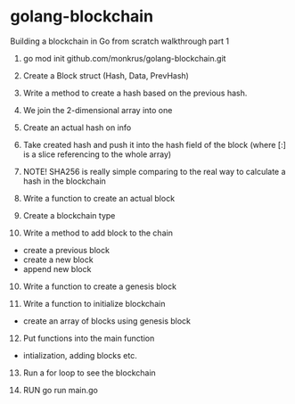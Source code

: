 # golang-blockchain
Building a blockchain in Go from scratch walkthrough part 1

1. go mod init github.com/monkrus/golang-blockchain.git 

2. Create a Block struct (Hash, Data, PrevHash)

3. Write a method to create a hash based on the previous hash.

3. We join the 2-dimensional array into one

4. Create an actual hash on info

5. Take created hash and push it into the hash field of the block
(where [:] is a slice referencing to the whole array)

6. NOTE! SHA256 is really simple comparing to the real way to calculate a hash in the blockchain 

7. Write a function to create an actual block

8. Create a blockchain type

9. Write a method to add block to the chain
- create a previous block
- create a new block
- append new block

10. Write a function to create a genesis block

11. Write a function to initialize blockchain 
- create an array of blocks using genesis block

12. Put functions into the main function
- intialization, adding blocks etc.

13. Run a for loop to see the blockchain

13. RUN go run main.go

